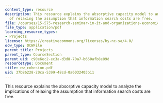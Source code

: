 ```yaml
---
content_type: resource
description: This resource explains the absorptive capacity model to analyze the implications
  of relaxing the assumption that information search costs are free.
file: /courses/15-575-research-seminar-in-it-and-organizations-economic-perspectives-spring-2004/37b8622820ca539948cd0a6032403b11_nw_cohesion.pdf
file_type: application/pdf
learning_resource_types:
- Projects
license: https://creativecommons.org/licenses/by-nc-sa/4.0/
ocw_type: OCWFile
parent_title: Projects
parent_type: CourseSection
parent_uid: c90e6ec2-ec3a-d3d8-70a7-b660afb8e09d
resourcetype: Document
title: nw_cohesion.pdf
uid: 37b86228-20ca-5399-48cd-0a6032403b11
---
```

This resource explains the absorptive capacity model to analyze the implications of relaxing the assumption that information search costs are free.